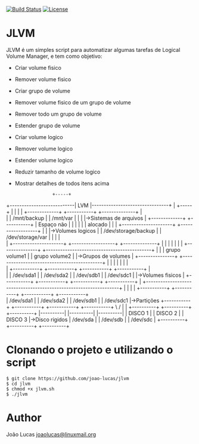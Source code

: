 
[![Build Status](https://travis-ci.org/mschwager/gitem.svg?branch=master)](https://travis-ci.org/mschwager/gitem)
[![License](https://img.shields.io/packagist/l/doctrine/orm.svg)](https://img.shields.io/packagist/l/doctrine/orm.svg) 

# JLVM

JLVM é um simples script para automatizar algumas tarefas de Logical Volume Manager, e tem como objetivo:

* Criar volume fisico
* Remover volume fisico
* Criar grupo de volume
* Remover volume fisico de um grupo de volume
* Remover todo um grupo de volume
* Estender grupo de volume
* Criar volume logico
* Remover volume logico
* Estender volume logico
* Reduzir tamanho de volume logico
* Mostrar detalhes de todos itens acima


		            +-----+	 
+---------------------------| LVM |--------------------------------+ 
|		            +-----+				   | 
|					       		           | 
|    +-------------+	         +-----------+    +--------------+ |  
|    | /mnt/backup | 	         | /mnt/var  |    |  		 | |->Sistemas de arquivos 
|    +-------------+ 	         +-----------+    |  Espaço não  | | 
|	     |		   	       |          |	alocado  | | 
| +---------------------+   +------------------+  |		 | |->Volumes logicos 
| | /dev/storage/backup |   | /dev/storage/var |  |		 | |   
| +---------------------+   +------------------+  +--------------+ | 
| 	     |		       	       |		|	   | 
| +---------------+ +--------------------------------------------+ | 
| | grupo volume1 | |        	    grupo volume2		 | |->Grupos de volumes 
| +---------------+ +--------------------------------------------+ | 
|	     |		    |	  	  |	        |	   |	 
|     +-----------+ +-----------+ +-----------+ +-----------+	   |  
|     | /dev/sda1 | | /dev/sda2 | | /dev/sdb1 | | /dev/sdc1 |	   |->Volumes fisicos 
|     +-----------+ +-----------+ +-----------+ +-----------+      | 
+------------------------------------------------------------------+ 
             |		    |		  |		| 
	+-----------+ +-----------+ +-----------+ +-----------+		 
	| /dev/sda1 | | /dev/sda2 | | /dev/sdb1	| | /dev/sdc1 |->Partições 
	+-----------+ +-----------+ +-----------+ +-----------+ 
		 \	 /	 	  |		| 
		+----------+ 	     +----------+ +----------+ 
		|----------| 	     |----------| |----------| 
		| DISCO 1  | 	     |  DISCO 2 | | DISCO 3  |->Disco rigidos 
		| /dev/sda |	     | /dev/sdb | | /dev/sdc | 
		+----------+ 	     +----------+ +----------+ 



# Clonando o projeto e utilizando o script
```
$ git clone https://github.com/joao-lucas/jlvm
$ cd jlvm
$ chmod +x jlvm.sh
$ ./jlvm
```

# Author
João Lucas <joaolucas@linuxmail.org>
